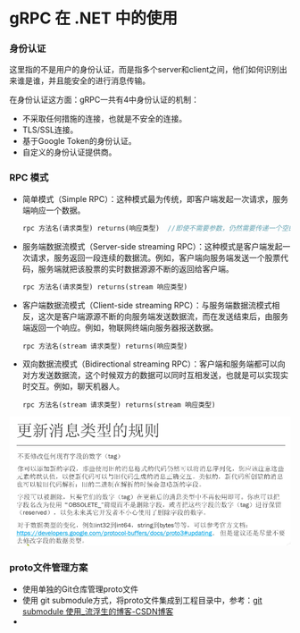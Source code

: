 # gRPC 在 .NET 中的使用



### 身份认证

这里指的不是用户的身份认证，而是指多个server和client之间，他们如何识别出来谁是谁，并且能安全的进行消息传输。

在身份认证这方面：gRPC一共有4中身份认证的机制：

- 不采取任何措施的连接，也就是不安全的连接。
- TLS/SSL连接。
- 基于Google Token的身份认证。
- 自定义的身份认证提供商。



### RPC 模式

- 简单模式（Simple RPC）：这种模式最为传统，即客户端发起一次请求，服务端响应一个数据。

  ```protobuf
  rpc 方法名(请求类型) returns(响应类型)  //即使不需要参数，仍然需要传递一个空的请求类型
  ```

- 服务端数据流模式（Server-side streaming RPC）：这种模式是客户端发起一次请求，服务返回一段连续的数据流。例如，客户端向服务端发送一个股票代码，服务端就把该股票的实时数据源源不断的返回给客户端。

  ```protobuf
  rpc 方法名(请求类型) returns(stream 响应类型)
  ```

- 客户端数据流模式（Client-side streaming RPC）：与服务端数据流模式相反，这次是客户端源源不断的向服务端发送数据流，而在发送结束后，由服务端返回一个响应。例如，物联网终端向服务器报送数据。

  ```
  rpc 方法名(stream 请求类型) returns(响应类型)
  ```

- 双向数据流模式（Bidirectional streaming RPC）：客户端和服务端都可以向对方发送数据流，这个时候双方的数据可以同时互相发送，也就是可以实现实时交互。例如，聊天机器人。

  ```
  rpc 方法名(stream 请求类型) returns(stream 响应类型)
  ```



![image-20220524150425299](assets/image-20220524150425299.png)





### proto文件管理方案

- 使用单独的Git仓库管理proto文件
- 使用 git submodule方式，将proto文件集成到工程目录中，参考：[git submodule 使用_流浮生的博客-CSDN博客](https://blog.csdn.net/DanielJackZ/article/details/109108694)
- 